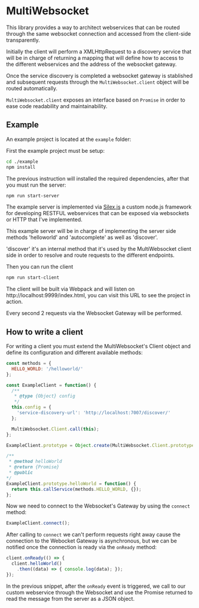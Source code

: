# MultiWebsocket

This library provides a way to architect webservices that can be routed through the same websocket connection and
accessed from the client-side transparently.

Initially the client will perform a XMLHttpRequest to a discovery service that will be in charge of returning
a mapping that will define how to access to the different webservices and the address of the websocket gateway.

Once the service discovery is completed a websocket gateway is stablished and subsequent requests through the
`MultiWebsocket.client` object will be routed automatically.

`MultiWebsocket.client` exposes an interface based on `Promise` in order to ease code readability and maintainability.

## Example

An example project is located at the `example` folder:

First the example project must be setup:

```bash
cd ./example
npm install
```

The previous instruction will installed the required dependencies, after that you must run the server:

```bash
npm run start-server
```

The example server is implemented via [Silex.js](https://github.com/tomasperezv/silex.js) a custom node.js framework for developing RESTFUL webservices that can be exposed via websockets or HTTP that I've implemented.

This example server will be in charge of implementing the server side methods 'helloworld' and 'autocomplete' as well as 'discover'.

'discover' it's an internal method that it's used by the MultiWebsocket client side in order to resolve and route requests to the different endpoints.

Then you can run the client

```bash
npm run start-client
```

The client will be built via Webpack and will listen on http://localhost:9999/index.html, you can visit this URL to see the project in action.

Every second 2 requests via the Websocket Gateway will be performed.

## How to write a client

For writing a client you must extend the MultiWebsocket's Client object and define its configuration and different available methods:

```javascript
const methods = {
  HELLO_WORLD: '/helloworld/'
};

const ExampleClient = function() {
  /**
   * @type {Object} config
   */
  this.config = {
    'service-discovery-url': 'http://localhost:7007/discover/'
  };

  MultiWebsocket.Client.call(this);
};

ExampleClient.prototype = Object.create(MultiWebsocket.Client.prototype);

/**
 * @method helloWorld
 * @return {Promise}
 * @public
*/
ExampleClient.prototype.helloWorld = function() {
  return this.callService(methods.HELLO_WORLD, {});
};

```

Now we need to connect to the Websocket's Gateway by using the `connect` method:

```javascript
ExampleClient.connect();
```

After calling to `connect` we can't perform requests right away cause the connection to the Webocket Gateway is asynchronous,
but we can be notified once the connection is ready via the `onReady` method:

```javascript
client.onReady(() => {
  client.helloWorld()
    .then((data) => { console.log(data); });
});
```

In the previous snippet, after the `onReady` event is triggered, we call to our custom webservice through the Websocket and use
the Promise returned to read the message from the server as a JSON object.
